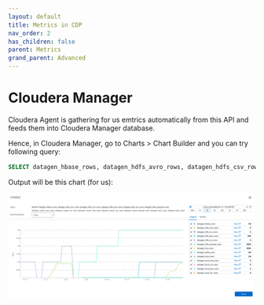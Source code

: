 ```yaml
---
layout: default
title: Metrics in CDP
nav_order: 2
has_children: false
parent: Metrics
grand_parent: Advanced
---
```


# Cloudera Manager

Cloudera Agent is gathering for us emtrics automatically from this API and feeds them into Cloudera Manager database.

Hence, in Cloudera Manager, go to Charts > Chart Builder and you can try following query:

```sql
SELECT datagen_hbase_rows, datagen_hdfs_avro_rows, datagen_hdfs_csv_rows, datagen_hdfs_json_rows, datagen_hdfs_orc_rows, datagen_hdfs_parquet_rows, datagen_ozone_avro_rows, datagen_ozone_csv_rows, datagen_ozone_json_rows, datagen_ozone_orc_rows, datagen_ozone_parquet_rows, datagen_hive_rows, datagen_kudu_rows, datagen_kafka_rows, datagen_solr_rows, datagen_local_avro_rows, datagen_local_csv_rows, datagen_local_json_rows, datagen_local_orc_rows, datagen_local_parquet_rows
```

Output will be this chart (for us):

<img src="images/all_rows_metrics.png" width="500">

